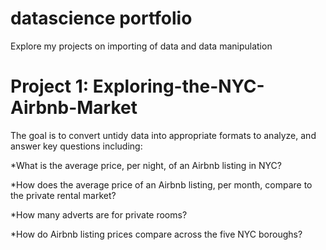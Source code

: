 # datascience portfolio

Explore my projects on importing of data and data manipulation


# Project 1: Exploring-the-NYC-Airbnb-Market

The goal is to convert untidy data into appropriate formats to analyze, and answer key questions including:

*What is the average price, per night, of an Airbnb listing in NYC?

*How does the average price of an Airbnb listing, per month, compare to the private rental market?

*How many adverts are for private rooms?

*How do Airbnb listing prices compare across the five NYC boroughs?
